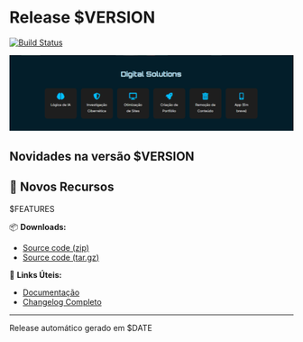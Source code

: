 # Release $VERSION

[![Build Status](https://img.shields.io/github/actions/workflow/status/eusoumanoelnetto/apresentacao-geek/ci.yml?branch=main)](https://github.com/eusoumanoelnetto/apresentacao-geek/actions)

![Release Banner](https://raw.githubusercontent.com/eusoumanoelnetto/apresentacao-geek/main//assets/release-banner.png)

## Novidades na versão $VERSION

## 🚀 Novos Recursos

$FEATURES

📦 **Downloads:**

- [Source code (zip)](https://github.com/eusoumanoelnetto/apresentacao-geek/archive/refs/tags/$VERSION.zip)
- [Source code (tar.gz)](https://github.com/eusoumanoelnetto/apresentacao-geek/archive/refs/tags/$VERSION.tar.gz)

🔗 **Links Úteis:**

- [Documentação](README.md)
- [Changelog Completo](CHANGELOG.md)

---

Release automático gerado em $DATE